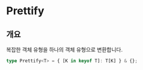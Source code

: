 # Prettify

## 개요

복잡한 객체 유형을 하나의 객체 유형으로 변환합니다.

```ts
type Prettify<T> = { [K in keyof T]: T[K] } & {};
```
